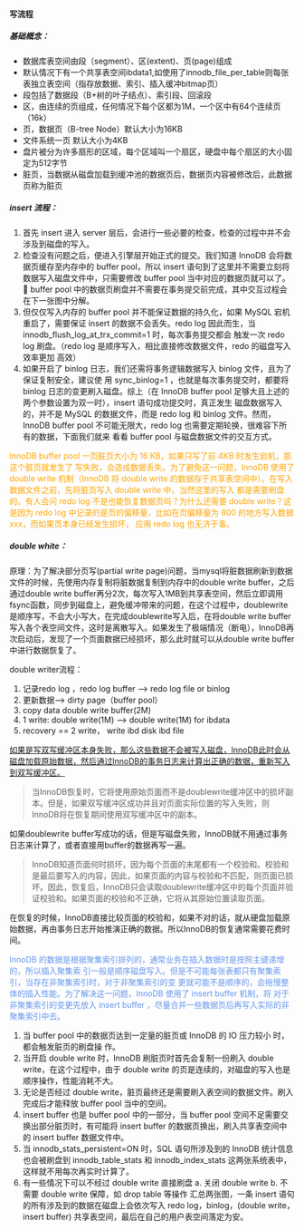 #### 写流程

##### **基础概念：**

- 数据库表空间由段（segment）、区(extent)、页(page)组成
- 默认情况下有一个共享表空间ibdata1,如使用了innodb_file_per_table则每张表独立表空间（指存放数据、索引、插入缓冲bitmap页）
- 段包括了数据段（B+树的叶子结点）、索引段、回滚段
- 区，由连续的页组成，任何情况下每个区都为1M，一个区中有64个连续页（16k）
- 页，数据页（B-tree Node）默认大小为16KB
- 文件系统一页 默认大小为4KB
- 盘片被分为许多扇形的区域，每个区域叫一个扇区，硬盘中每个扇区的大小固定为512字节
- 脏页，当数据从磁盘加载到缓冲池的数据页后，数据页内容被修改后，此数据页称为脏页



##### **insert 流程：**

1. 首先 insert 进入 server 层后，会进行一些必要的检查，检查的过程中并不会涉及到磁盘的写入。
2. 检查没有问题之后，便进入引擎层开始正式的提交。我们知道 InnoDB 会将数据页缓存至内存中的 buffer pool，所以 insert 语句到了这里并不需要立刻将数据写入磁盘文件中，只需要修改 buffer pool 当中对应的数据页就可以了。 buffer pool 中的数据页刷盘并不需要在事务提交前完成，其中交互过程会在下一张图中分解。
3. 但仅仅写入内存的 buffer pool 并不能保证数据的持久化，如果 MySQL 宕机重启了，需要保证 insert 的数据不会丢失。redo log 因此而生，当 innodb_flush_log_at_trx_commit=1 时，每次事务提交都会 触发一次 redo log 刷盘。（redo log 是顺序写入，相比直接修改数据文件，redo 的磁盘写入效率更加 高效）
4. 如果开启了 binlog 日志，我们还需将事务逻辑数据写入 binlog 文件，且为了保证复制安全，建议使 用 sync_binlog=1 ，也就是每次事务提交时，都要将 binlog 日志的变更刷入磁盘。综上（在 InnoDB buffer pool 足够大且上述的两个参数设置为双一时），insert 语句成功提交时，真正发生 磁盘数据写入的，并不是 MySQL 的数据文件，而是 redo log 和 binlog 文件。然而，InnoDB buffer pool 不可能无限大，redo log 也需要定期轮换，很难容下所有的数据，下面我们就来 看看 buffer pool 与磁盘数据文件的交互方式。

<font color='orange'>InnoDB buffer pool 一页脏页大小为 16 KB，如果只写了前 4KB 时发生宕机，那这个脏页就发生了 写失败，会造成数据丢失。为了避免这一问题，InnoDB 使用了 double write 机制（InnoDB 将 double write 的数据存于共享表空间中）。在写入数据文件之前，先将脏页写入 double write 中，当然这里的写入 都是需要刷盘的。有人会问 redo log 不是也能恢复数据页吗？为什么还需要 double write？这是因为 redo log 中记录的是页的偏移量，比如在页偏移量为 800 的地方写入数据 xxx，而如果页本身已经发生损坏， 应用 redo log 也无济于事。</font>

##### double white：

原理：为了解决部分页写(partial write page)问题，当mysql将脏数据刷新到数据文件的时候，先使用内存复制将脏数据复制到内存中的double write buffer，之后通过double write buffer再分2次，每次写入1MB到共享表空间，然后立即调用fsync函数，同步到磁盘上，避免缓冲带来的问题，在这个过程中，doublewrite是顺序写，不会大小写大，在完成doublewrite写入后，在将double write buffer写入各个表空间文件，这时是离散写入。如果发生了极端情况（断电），InnoDB再次启动后，发现了一个页面数据已经损坏，那么此时就可以从double write buffer中进行数据恢复了。

double writer流程：

1. 记录redo log ，redo log buffer --> redo log file  or binlog
2. 更新数据--> dirty page（buffer pool）
3. copy data double write buffer(2M)
4. 1 write: double write(1M) --> double write(1M) for ibdata
5. recovery == 2 write， write ibd disk ibd file

<u>如果是写双写缓冲区本身失败，那么这些数据不会被写入磁盘，InnoDB此时会从磁盘加载原始数据，然后通过InnoDB的事务日志来计算出正确的数据，重新写入到双写缓冲区。</u>

> 当InnoDB恢复时，它将使用原始页面而不是doublewrite缓冲区中的损坏副本。但是，如果双写缓冲区成功并且对页面实际位置的写入失败，则InnoDB将在恢复期间使用双写缓冲区中的副本。

如果doublewrite buffer写成功的话，但是写磁盘失败，InnoDB就不用通过事务日志来计算了，或者直接用buffer的数据再写一遍。

> InnoDB知道页面何时损坏，因为每个页面的末尾都有一个校验和。校验和是最后要写入的内容，因此，如果页面的内容与校验和不匹配，则页面已损坏。因此，恢复后，InnoDB只会读取doublewrite缓冲区中的每个页面并验证校验和。如果页面的校验和不正确，它将从其原始位置读取页面。

在恢复的时候，InnoDB直接比较页面的校验和，如果不对的话，就从硬盘加载原始数据，再由事务日志开始推演正确的数据。所以InnoDB的恢复通常需要花费时间。



<font color='cornflowerblue'>InnoDB 的数据是根据聚集索引排列的，通常业务在插入数据时是按照主键递增的，所以插入聚集索 引一般是顺序磁盘写入。但是不可能每张表都只有聚集索引，当存在非聚集索引时，对于非聚集索引的变 更就可能不是顺序的，会拖慢整体的插入性能。为了解决这一问题，InnoDB 使用了 insert buffer 机制，将 对于非聚集索引的变更先放入 insert buffer ，尽量合并一些数据页后再写入实际的非聚集索引中去。</font>



1. 当 buffer pool 中的数据页达到一定量的脏页或 InnoDB 的 IO 压力较小 时，都会触发脏页的刷盘操 作。
2. 当开启 double write 时，InnoDB 刷脏页时首先会复制一份刷入 double write，在这个过程中，由于 double write 的页是连续的，对磁盘的写入也是顺序操作，性能消耗不大。
3. 无论是否经过 double write，脏页最终还是需要刷入表空间的数据文件。刷入完成后才能释放 buffer pool 当中的空间。
4. insert buffer 也是 buffer pool 中的一部分，当 buffer pool 空间不足需要交换出部分脏页时，有可能将 insert buffer 的数据页换出，刷入共享表空间中的 insert buffer 数据文件中。
5. 当 innodb_stats_persistent=ON 时，SQL 语句所涉及到的 InnoDB 统计信息也会被刷盘到 innodb_table_stats 和 innodb_index_stats 这两张系统表中，这样就不用每次再实时计算了。
6. 有一些情况下可以不经过 double write 直接刷盘 a. 关闭 double write b. 不需要 double write 保障，如 drop table 等操作 汇总两张图，一条 insert 语句的所有涉及到的数据在磁盘上会依次写入 redo log，binlog，(double write， insert buffer) 共享表空间，最后在自己的用户表空间落定为安。
